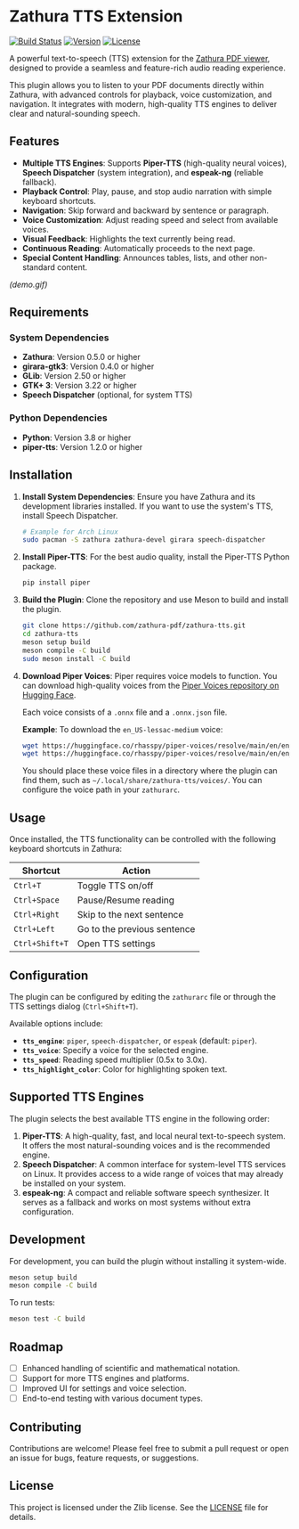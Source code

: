 # Zathura TTS Extension

[![Build Status](https://img.shields.io/github/actions/workflow/status/zathura-pdf/zathura-tts/ci.yml?branch=main&style=for-the-badge)](https://github.com/zathura-pdf/zathura-tts/actions)
[![Version](https://img.shields.io/github/v/release/zathura-pdf/zathura-tts?style=for-the-badge)](https://github.com/zathura-pdf/zathura-tts/releases)
[![License](https://img.shields.io/github/license/zathura-pdf/zathura-tts?style=for-the-badge)](https://www.zathura.org/license/)

A powerful text-to-speech (TTS) extension for the [Zathura PDF viewer](https://www.zathura.org/), designed to provide a seamless and feature-rich audio reading experience.

This plugin allows you to listen to your PDF documents directly within Zathura, with advanced controls for playback, voice customization, and navigation. It integrates with modern, high-quality TTS engines to deliver clear and natural-sounding speech.

## Features

- **Multiple TTS Engines**: Supports **Piper-TTS** (high-quality neural voices), **Speech Dispatcher** (system integration), and **espeak-ng** (reliable fallback).
- **Playback Control**: Play, pause, and stop audio narration with simple keyboard shortcuts.
- **Navigation**: Skip forward and backward by sentence or paragraph.
- **Voice Customization**: Adjust reading speed and select from available voices.
- **Visual Feedback**: Highlights the text currently being read.
- **Continuous Reading**: Automatically proceeds to the next page.
- **Special Content Handling**: Announces tables, lists, and other non-standard content.

*(demo.gif)*

## Requirements

### System Dependencies
- **Zathura**: Version 0.5.0 or higher
- **girara-gtk3**: Version 0.4.0 or higher
- **GLib**: Version 2.50 or higher
- **GTK+ 3**: Version 3.22 or higher
- **Speech Dispatcher** (optional, for system TTS)

### Python Dependencies
- **Python**: Version 3.8 or higher
- **piper-tts**: Version 1.2.0 or higher

## Installation

1.  **Install System Dependencies**:
    Ensure you have Zathura and its development libraries installed. If you want to use the system's TTS, install Speech Dispatcher.

    ```bash
    # Example for Arch Linux
    sudo pacman -S zathura zathura-devel girara speech-dispatcher
    ```

2.  **Install Piper-TTS**:
    For the best audio quality, install the Piper-TTS Python package.

    ```bash
    pip install piper
    ```

3.  **Build the Plugin**:
    Clone the repository and use Meson to build and install the plugin.

    ```bash
    git clone https://github.com/zathura-pdf/zathura-tts.git
    cd zathura-tts
    meson setup build
    meson compile -C build
    sudo meson install -C build
    ```

4.  **Download Piper Voices**:
    Piper requires voice models to function. You can download high-quality voices from the [Piper Voices repository on Hugging Face](https://huggingface.co/rhasspy/piper-voices/tree/main).

    Each voice consists of a `.onnx` file and a `.onnx.json` file.

    **Example**: To download the `en_US-lessac-medium` voice:
    ```bash
    wget https://huggingface.co/rhasspy/piper-voices/resolve/main/en/en_US/lessac/medium/en_US-lessac-medium.onnx
    wget https://huggingface.co/rhasspy/piper-voices/resolve/main/en/en_US/lessac/medium/en_US-lessac-medium.onnx.json
    ```

    You should place these voice files in a directory where the plugin can find them, such as `~/.local/share/zathura-tts/voices/`. You can configure the voice path in your `zathurarc`.

## Usage

Once installed, the TTS functionality can be controlled with the following keyboard shortcuts in Zathura:

| Shortcut          | Action                  |
| ----------------- | ----------------------- |
| `Ctrl+T`          | Toggle TTS on/off       |
| `Ctrl+Space`      | Pause/Resume reading    |
| `Ctrl+Right`      | Skip to the next sentence |
| `Ctrl+Left`       | Go to the previous sentence |
| `Ctrl+Shift+T`    | Open TTS settings       |

## Configuration

The plugin can be configured by editing the `zathurarc` file or through the TTS settings dialog (`Ctrl+Shift+T`).

Available options include:
- **`tts_engine`**: `piper`, `speech-dispatcher`, or `espeak` (default: `piper`).
- **`tts_voice`**: Specify a voice for the selected engine.
- **`tts_speed`**: Reading speed multiplier (0.5x to 3.0x).
- **`tts_highlight_color`**: Color for highlighting spoken text.

## Supported TTS Engines

The plugin selects the best available TTS engine in the following order:

1.  **Piper-TTS**: A high-quality, fast, and local neural text-to-speech system. It offers the most natural-sounding voices and is the recommended engine.
2.  **Speech Dispatcher**: A common interface for system-level TTS services on Linux. It provides access to a wide range of voices that may already be installed on your system.
3.  **espeak-ng**: A compact and reliable software speech synthesizer. It serves as a fallback and works on most systems without extra configuration.

## Development

For development, you can build the plugin without installing it system-wide.

```bash
meson setup build
meson compile -C build
```

To run tests:
```bash
meson test -C build
```

## Roadmap

- [ ] Enhanced handling of scientific and mathematical notation.
- [ ] Support for more TTS engines and platforms.
- [ ] Improved UI for settings and voice selection.
- [ ] End-to-end testing with various document types.

## Contributing

Contributions are welcome! Please feel free to submit a pull request or open an issue for bugs, feature requests, or suggestions.

## License

This project is licensed under the Zlib license. See the [LICENSE](LICENSE) file for details.
